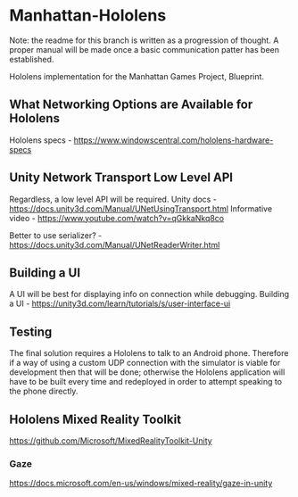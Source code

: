 # Manhattan-Hololens
Note: the readme for this branch is written as a progression of thought. A proper manual will be made once a basic communication patter has been established.

Hololens implementation for the Manhattan Games Project, Blueprint.

## What Networking Options are Available for Hololens
Hololens specs - https://www.windowscentral.com/hololens-hardware-specs

## Unity Network Transport Low Level API
Regardless, a low level API will be required.
Unity docs - https://docs.unity3d.com/Manual/UNetUsingTransport.html
Informative video - https://www.youtube.com/watch?v=qGkkaNkq8co

Better to use serializer? - https://docs.unity3d.com/Manual/UNetReaderWriter.html

## Building a UI
A UI will be best for displaying info on connection while debugging.
Building a UI - https://unity3d.com/learn/tutorials/s/user-interface-ui

## Testing
The final solution requires a Hololens to talk to an Android phone. Therefore if a way of using a custom UDP connection with the simulator is viable for development then that will be done; otherwise the Hololens application will have to be built every time and redeployed in order to attempt speaking to the phone directly.

## Hololens Mixed Reality Toolkit
https://github.com/Microsoft/MixedRealityToolkit-Unity

### Gaze
https://docs.microsoft.com/en-us/windows/mixed-reality/gaze-in-unity